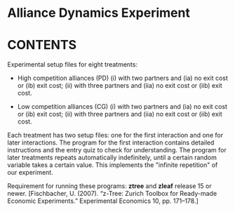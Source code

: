 # Alliance Dynamics Experiment

# CONTENTS

Experimental setup files for eight treatments:

- High competition alliances (PD) (i) with two partners and (ia) no exit cost or (ib) exit cost; (ii) with three partners and (iia) no exit cost or (iib) exit cost.

- Low competition alliances (CG) (i) with two partners and (ia) no exit cost or (ib) exit cost; (ii) with three partners and (iia) no exit cost or (iib) exit cost.

Each treatment has two setup files: one for the first interaction and one for later interactions. The program for the first interaction contains detailed instructions and the entry quiz to check for understanding. The program for later treatments repeats automatically indefinitely, until a certain random variable takes a certain value. This implements the "infinite repetition" of our experiment.

Requirement for running these programs: **ztree** and **zleaf** release 15 or newer. [Fischbacher, U. (2007). “z-Tree: Zurich Toolbox for Ready-made Economic Experiments.” Experimental Economics 10, pp. 171–178.]